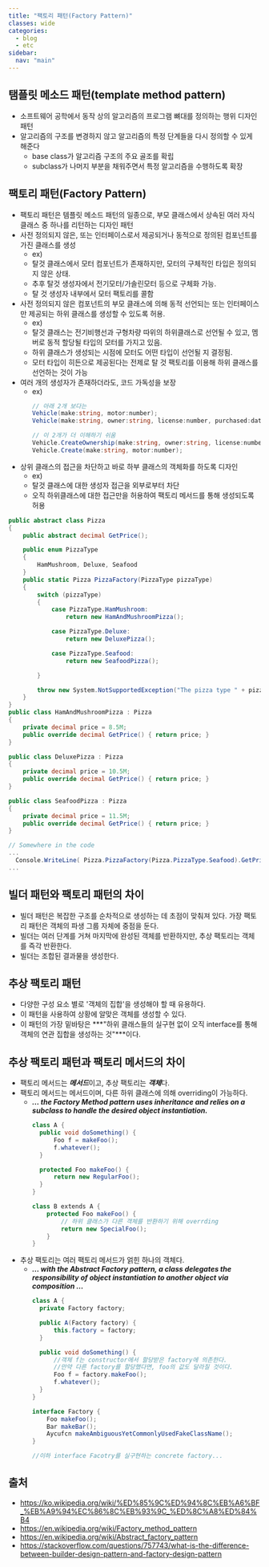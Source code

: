 ```yaml
---
title: "팩토리 패턴(Factory Pattern)"
classes: wide
categories: 
  - blog
  - etc
sidebar:
  nav: "main"
---
```

## 탬플릿 메소드 패턴(template method pattern)
* 소프트웨어 공학에서 동작 상의 알고리즘의 프로그램 뼈대를 정의하는 행위 디자인 패턴
* 알고리즘의 구조를 변경하지 않고 알고리즘의 특정 단계들을 다시 정의할 수 있게 해준다
  * base class가 알고리즘 구조의 주요 골조를 확립
  * subclass가 나머지 부분을 채워주면서 특정 알고리즘을 수행하도록 확장

## 팩토리 패턴(Factory Pattern)
* 팩토리 패턴은 템플릿 메소드 패턴의 일종으로, 부모 클래스에서 상속된 여러 자식 클래스 중 하나를 리턴하는 디자인 패턴
* 사전 정의되지 않은, 또는 인터페이스로서 제공되거나 동적으로 정의된 컴포넌트를 가진 클래스를 생성 
    - ex) 
    - 탈것 클래스에서 모터 컴포넌트가 존재하지만, 모터의 구체적인 타입은 정의되지 않은 상태. 
    - 추후 탈것 생성자에서 전기모터/가솔린모터 등으로 구체화 가능.
    - 탈 것 생성자 내부에서 모터 팩토리를 콜함
* 사전 정의되지 않은 컴포넌트의 부모 클래스에 의해 동적 선언되는 또는 인터페이스만 제공되는 하위 클래스를 생성할 수 있도록 허용.  
    - ex) 
    - 탈것 클래스는 전기비행선과 구형차량 따위의 하위클래스로 선언될 수 있고, 멤버로 동적 할당될 타입의 모터를 가지고 있음. 
    - 하위 클래스가 생성되는 시점에 모터도 어떤 타입이 선언될 지 결정됨.
    - 모터 타입이 히든으로 제공된다는 전제로 탈 것 팩토리를 이용해 하위 클래스를 선언하는 것이 가능
* 여러 개의 생성자가 존재하더라도, 코드 가독성을 보장
    - ex)  
      ```csharp
      // 아래 2개 보다는
      Vehicle(make:string, motor:number);
      Vehicle(make:string, owner:string, license:number, purchased:date);

      // 이 2개가 더 이해하기 쉬움
      Vehicle.CreateOwnership(make:string, owner:string, license:number, purchased: date);
      Vehicle.Create(make:string, motor:number);
      ```
* 상위 클래스의 접근을 차단하고 바로 하부 클래스의 객체화를 하도록 디자인 
    - ex) 
    - 탈것 클래스에 대한 생성자 접근을 외부로부터 차단
    - 오직 하위클래스에 대한 접근만을 허용하여 팩토리 메서드를 통해 생성되도록 허용
  
```csharp
public abstract class Pizza
{
    public abstract decimal GetPrice();

    public enum PizzaType
    {
        HamMushroom, Deluxe, Seafood
    }
    public static Pizza PizzaFactory(PizzaType pizzaType)
    {
        switch (pizzaType)
        {
            case PizzaType.HamMushroom:
                return new HamAndMushroomPizza();

            case PizzaType.Deluxe:
                return new DeluxePizza();

            case PizzaType.Seafood:
                return new SeafoodPizza();

        }

        throw new System.NotSupportedException("The pizza type " + pizzaType.ToString() + " is not recognized.");
    }
}
public class HamAndMushroomPizza : Pizza
{
    private decimal price = 8.5M;
    public override decimal GetPrice() { return price; }
}

public class DeluxePizza : Pizza
{
    private decimal price = 10.5M;
    public override decimal GetPrice() { return price; }
}

public class SeafoodPizza : Pizza
{
    private decimal price = 11.5M;
    public override decimal GetPrice() { return price; }
}

// Somewhere in the code
...
  Console.WriteLine( Pizza.PizzaFactory(Pizza.PizzaType.Seafood).GetPrice().ToString("C2") ); // $11.50
...
```

## 빌더 패턴와 팩토리 패턴의 차이
* 빌더 패턴은 복잡한 구조를 순차적으로 생성하는 데 초점이 맞춰져 있다. 가장 팩토리 패턴은 객체의 파생 그룹 자체에 중점을 둔다.
* 빌더는 여러 단계를 거쳐 마지막에 완성된 객체를 반환하지만, 추상 팩토리는 객체를 즉각 반환한다.
* 빌더는 조합된 결과물을 생성한다.

## 추상 팩토리 패턴
* 다양한 구성 요소 별로 '객체의 집합'을 생성해야 할 때 유용하다. 
* 이 패턴을 사용하여 상황에 알맞은 객체를 생성할 수 있다.
* 이 패턴의 가장 밑바탕은 ***"하위 클래스들의 실구현 없이 오직 interface를 통해 객체의 연관 집합을 생성하는 것"***이다.

## 추상 팩토리 패턴과 팩토리 메서드의 차이
* 팩토리 메서드는 ***메서드***이고, 추상 팩토리는 ***객체***다.
* 팩토리 메서드는 메서드이며, 다른 하위 클래스에 의해 overriding이 가능하다.
  - ***... the Factory Method pattern uses inheritance and relies on a subclass to handle the desired object instantiation.***  
    ```csharp
    class A {
      public void doSomething() {
          Foo f = makeFoo();
          f.whatever();   
      }

      protected Foo makeFoo() {
          return new RegularFoo();
      }
    }

    class B extends A {
        protected Foo makeFoo() {
            // 하위 클래스가 다른 객체를 반환하기 위해 overrding
            return new SpecialFoo();
        }
    }
    ```
* 추상 팩토리는 여러 팩토리 메서드가 얽힌 하나의 객체다.
  - ***... with the Abstract Factory pattern, a class delegates the responsibility of object instantiation to another object via composition ...***  
    ```csharp
    class A {
      private Factory factory;

      public A(Factory factory) {
          this.factory = factory;
      }

      public void doSomething() {
          //객체 f는 constructor에서 할당받은 factory에 의존한다.
          //만약 다른 factory를 할당했다면, foo의 값도 달라질 것이다.
          Foo f = factory.makeFoo();
          f.whatever();
      }
    }

    interface Factory {
        Foo makeFoo();
        Bar makeBar();
        Aycufcn makeAmbiguousYetCommonlyUsedFakeClassName();
    }

    //이하 interface Facotry를 실구현하는 concrete factory...
    ```

## 출처
* <https://ko.wikipedia.org/wiki/%ED%85%9C%ED%94%8C%EB%A6%BF_%EB%A9%94%EC%86%8C%EB%93%9C_%ED%8C%A8%ED%84%B4>
* <https://en.wikipedia.org/wiki/Factory_method_pattern>
* <https://en.wikipedia.org/wiki/Abstract_factory_pattern>
* <https://stackoverflow.com/questions/757743/what-is-the-difference-between-builder-design-pattern-and-factory-design-pattern>
